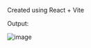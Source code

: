Created using React + Vite

Output:

![image](https://github.com/aryankumar120/Graviti/assets/134778655/8e30ed13-ad8d-465b-9ab8-27b55ee6b457)
